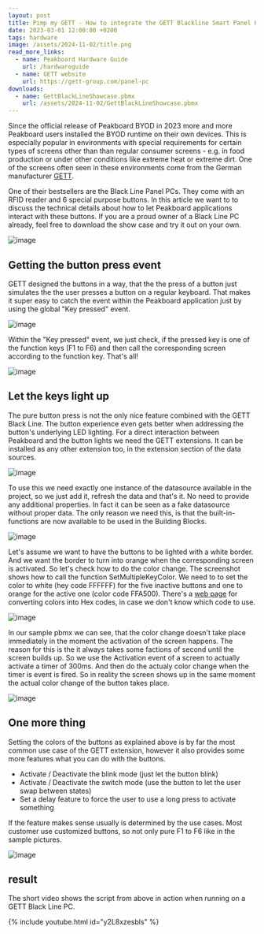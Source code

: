 ```yaml
---
layout: post
title: Pimp my GETT - How to integrate the GETT Blackline Smart Panel PC with Peakboard 
date: 2023-03-01 12:00:00 +0200
tags: hardware
image: /assets/2024-11-02/title.png
read_more_links:
  - name: Peakboard Hardware Guide
    url: /hardwareguide
  - name: GETT website
    url: https://gett-group.com/panel-pc
downloads:
  - name: GettBlackLineShowcase.pbmx
    url: /assets/2024-11-02/GettBlackLineShowcase.pbmx
---
```

Since the official release of Peakboard BYOD in 2023 more and more Peakboard users installed the BYOD runtime on their own devices. This is especially popular in environments with special requirements for certain types of screens other than than regular consumer screens - e.g. in food production or under other conditions like extreme heat or extreme dirt.
One of the screens often seen in these environments come from the German manufacturer [GETT](https://gett-group.com/panel-pc).

One of their bestsellers are the Black Line Panel PCs. They come with an RFID reader and 6 special purpose buttons. In this article we want to to discuss the technical details about how to let Peakboard applications interact with these buttons. If you are a proud owner of a Black Line PC already, feel free to download the show case and try it out on your own. 

![image](/assets/2024-11-02/010.jpeg)

## Getting the button press event

GETT designed the buttons in a way, that the the press of a button just simulates the the user presses a button on a regular keyboard. That makes it super easy to catch the event within the Peakboard application just by using the global "Key pressed" event.

![image](/assets/2024-11-02/020.png)

Within the "Key pressed" event, we just check, if the pressed key is one of the function keys (F1 to F6) and then call the corresponding screen according to the function key. That's all!

![image](/assets/2024-11-02/030.png)

## Let the keys light up

The pure button press is not the only nice feature combined with the GETT Black Line. The button experience even gets better when addressing the button's underlying LED lighting. For a direct interaction between Peakboard and the button lights we need the GETT extensions. It can be installed as any other extension too, in the extension section of the data sources.

![image](/assets/2024-11-02/040.png)

To use this we need exactly one instance of the datasource available in the project, so we just add it, refresh the data and that's it. No need to provide any additional properties. In fact it can be seen as a fake datasource without proper data. The only reason we need this, is that the built-in-functions are now available to be used in the Building Blocks. 

![image](/assets/2024-11-02/050.png)

Let's assume we want to have the buttons to be lighted with a white border. And we want the border to turn into orange when the corresponding screen is activated. So let's check how to do the color change. The screenshot shows how to call the function SetMultipleKeyColor. We need to to set the color to white (hey code FFFFFF) for the five inactive buttons and one to orange for the active one (color code FFA500). There's a [web page](https://www.rapidtables.com/convert/color/hex-to-rgb.html) for converting colors into Hex codes, in case we don't know which code to use. 

![image](/assets/2024-11-02/060.png)

In our sample pbmx we can see, that the color change doesn't take place immediately in the moment the activation of the screen happens. The reason for this is the it always takes some factions of second until the screen builds up. So we use the Activation event of a screen to actually activate a timer of 300ms. And then do the actualy color change when the timer is event is fired. So in reality the screen shows up in the same moment the actual color change of the button takes place.

![image](/assets/2024-11-02/070.png)

## One more thing

Setting the colors of the buttons as explained above is by far the most common use case of the GETT extension, however it also provides some more features what you can do with the buttons.

* Activate / Deactivate the blink mode (just let the button blink)
* Activate / Deactivate the switch mode (use the button to let the user swap between states)
* Set a delay feature to force the user to use a long press to activate something

If the feature makes sense usually is determined by the use cases. Most customer use customized buttons, so not only pure F1 to F6 like in the sample pictures.

![image](/assets/2024-11-02/080.png)

## result

The short video shows the script from above in action when running on a GETT Black Line PC.

{% include youtube.html id="y2L8xzesbls" %}



